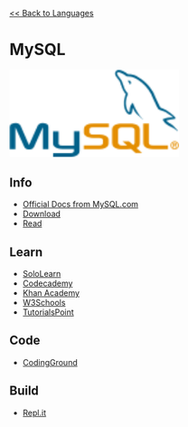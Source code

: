 <a href=".">&lt;&lt; Back to Languages</a>

# MySQL

<img src="logos/MySQL.png" width="300"/>

## Info
- [Official Docs from MySQL.com](https://dev.mysql.com/doc/)
- [Download](https://www.mysql.com/downloads/)
- [Read](https://en.wikipedia.org/wiki/MySQL)

## Learn
- [SoloLearn](https://www.sololearn.com/Course/SQL/)
- [Codecademy](https://www.codecademy.com/learn/learn-sql)
- [Khan Academy](https://www.khanacademy.org/computing/computer-programming/sql)
- [W3Schools](https://www.w3schools.com/sql/sql_ref_keywords.asp)
- [TutorialsPoint](https://www.tutorialspoint.com/mysql/index.htm)

## Code
- [CodingGround](https://www.tutorialspoint.com/codingground.htm)

## Build
- [Repl.it](https://repl.it/languages/sqlite)